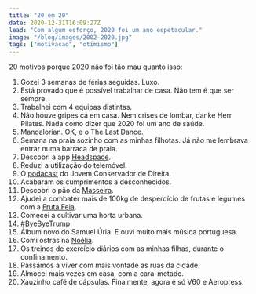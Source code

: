 ```yaml
---
title: "20 em 20"
date: 2020-12-31T16:09:27Z
lead: "Com algum esforço, 2020 foi um ano espetacular."
image: "/blog/images/2002-2020.jpg"
tags: ["motivacao", "otimismo"]
---
```

20 motivos porque 2020 não foi tão mau quanto isso:

1. Gozei 3 semanas de férias seguidas. Luxo.
2. Está provado que é possível trabalhar de casa. Não tem é que ser sempre.
3. Trabalhei com 4 equipas distintas.
4. Não houve gripes cá em casa. Nem crises de lombar, danke Herr Pilates. Nada como dizer que 2020 foi um ano de saúde.
5. Mandalorian. OK, e o The Last Dance.
6. Semana na praia sozinho com as minhas filhotas. Já não me lembrava entrar numa barraca de praia.
7. Descobri a app [Headspace](https://www.headspace.com).
8. Reduzi a utilização do telemóvel.
9. O [podacast](https://podcasts.apple.com/gb/podcast/jovem-conservador-de-direita/id1364259693) do Jovem Conservador de Direita.
10. Acabaram os cumprimentos a desconhecidos.
11. Descobri o pão da [Masseira](https://www.facebook.com/masseirapadaria/)</a>.
12. Ajudei a combater mais de 100kg de desperdício de frutas e legumes com a [Fruta Feia](https://frutafeia.pt/).
13. Comecei a cultivar uma horta urbana.
14. [#ByeByeTrump](https://twitter.com/search?q=%23byebyetrump)
15. Álbum novo do Samuel Úria. E ouvi muito mais música portuguesa.
16. Comi ostras na [Noélia](https://pt-pt.facebook.com/noeliaejeronimorestaurante/).
17. Os treinos de exercício diários com as minhas filhas, durante o confinamento.
18. Passámos a viver com mais vontade as ruas da cidade.
19. Almocei mais vezes em casa, com a cara-metade.
20. Xauzinho café de cápsulas. Finalmente, agora é só V60 e Aeropress.